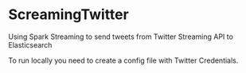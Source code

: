 # ScreamingTwitter
Using Spark Streaming to send tweets from Twitter Streaming API to Elasticsearch

To run locally you need to create a config file with Twitter Credentials. 


